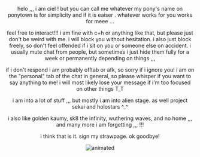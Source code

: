 <p align="center">
helo ,,, i am ciel ! but you can call me whatever my pony's name on ponytown is for simplicity and if it is eaiser . whatever works for you works for meee ...
</p>
<p align="center">
feel free to interact!!! i am fine with c+h or anything like that, but please just don't be weird with me. i will block you without hesitation. i also just block freely, so don't feel offended if i sit on you or someone else on accident. i usually mute chat from people, but sometimes i just hide them fully for a week or permanently depending on things ,,,
</p>
<p align="center">
if i don't respond i am probably offtab or afk, so sorry if i ignore you! i am on the "personal" tab of the chat in general, so please whisper if you want to say anything to me! i will most likely lose your message if i'm too focused on other things T_T
</p>
<p align="center">
i am into a lot of stuff ,,, but mostly i am into alien stage. as well project sekai and holostars ^_^
<p>
<p align="center">
i also like golden kaumy, sk8 the infinity, wuthering waves, and no home ,,, and many more i am forgetting ,,, !!!
<p/>
<p align="center">
i think that is it. sign my strawpage. ok goodbye!
<p align="center">
  <img src="![ezgif-256e54743af74f](https://github.com/user-attachments/assets/0865a58c-46a6-498e-ba17-b7ae9582163a)" alt="animated" />
</p>
